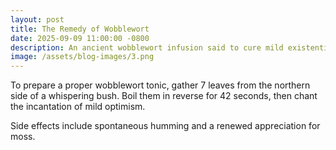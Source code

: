 ```yaml
---
layout: post
title: The Remedy of Wobblewort
date: 2025-09-09 11:00:00 -0800
description: An ancient wobblewort infusion said to cure mild existential dread.
image: /assets/blog-images/3.png
---
```


To prepare a proper wobblewort tonic, gather 7 leaves from the northern side of a whispering bush. Boil them in reverse for 42 seconds, then chant the incantation of mild optimism.

Side effects include spontaneous humming and a renewed appreciation for moss.
